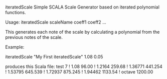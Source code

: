 #
iteratedScale Simple SCALA Scale Generator based on iterated
polynomial functions.


Usage: iteratedScale scaleName coeff1 coeff2 ...

This generates each note of the scale by calculating a
polynomial from the previous notes of the scale.

Example:

iteratedScale "My First iteratedScale" 1.08 0.05

produces this Scala file:
test
7
! 1.08
96.00
! 1.2164
259.68
! 1.36771
441.254
! 1.53795
645.539
! 1.72937
875.245
! 1.94462
1133.54
! octave
1200.00


